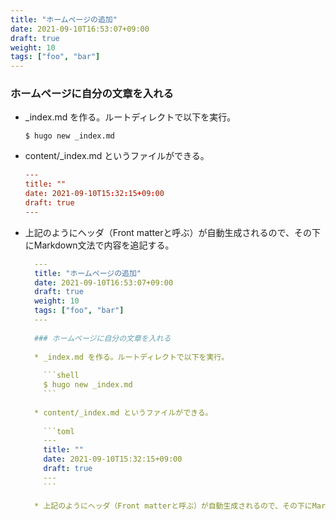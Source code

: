 ```yaml
---
title: "ホームページの追加"
date: 2021-09-10T16:53:07+09:00
draft: true
weight: 10
tags: ["foo", "bar"] 
---
```


### ホームページに自分の文章を入れる

* _index.md を作る。ルートディレクトで以下を実行。

  ```shell
  $ hugo new _index.md
  ```

* content/_index.md というファイルができる。

  ```toml
  ---
  title: ""
  date: 2021-09-10T15:32:15+09:00
  draft: true
  ---
  ```

* 上記のようにヘッダ（Front matterと呼ぶ）が自動生成されるので、その下にMarkdown文法で内容を追記する。

  ```yaml
    ---
    title: "ホームページの追加"
    date: 2021-09-10T16:53:07+09:00
    draft: true
    weight: 10
    tags: ["foo", "bar"] 
    ---
    
    ### ホームページに自分の文章を入れる
    
    * _index.md を作る。ルートディレクトで以下を実行。
    
      ```shell
      $ hugo new _index.md
      ```
    
    * content/_index.md というファイルができる。
    
      ```toml
      ---
      title: ""
      date: 2021-09-10T15:32:15+09:00
      draft: true
      ---
      ```
    
    * 上記のようにヘッダ（Front matterと呼ぶ）が自動生成されるので、その下にMarkdown文法で内容を追記する。

  ```
